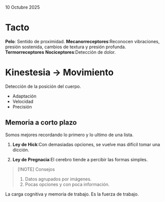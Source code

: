 10 Octubre 2025

# Tacto

**Pelo**: Sentido de proximidad.
**Mecanorreceptores**:Reconocen vibraciones, presión sostenida, cambios de textura y presión profunda.
**Termorreceptores**
**Nociceptores**:Detección de dolor.

# Kinestesia -> Movimiento

Detección de la posición del cuerpo.

- Adaptación
- Velocidad
- Precisión

## Memoria a corto plazo 

Somos mejores recordando lo primero y lo ultimo de una lista.

1. **Ley de Hick**:Con demasiadas opciones, se  vuelve mas difícil tomar una dicción.

2. **Ley de Pregnacia**:El cerebro tiende a percibir las formas simples.

> [!NOTE] Consejos 
>1. Datos agrupados por imágenes.
>2. Pocas opciones y con poca información.

La carga cognitiva y memoria de trabajo. Es la fuerza de trabajo.

